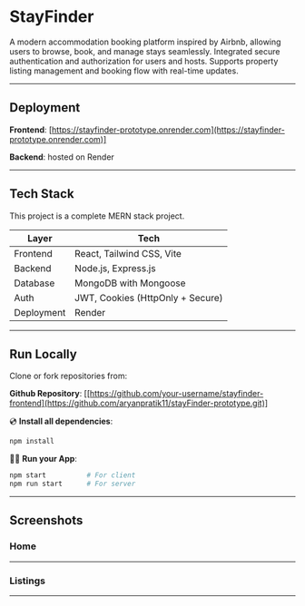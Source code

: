 # StayFinder

A modern accommodation booking platform inspired by Airbnb, allowing users to browse, book, and manage stays seamlessly. Integrated secure authentication and authorization for users and hosts. Supports property listing management and booking flow with real-time updates.

---

## Deployment

**Frontend**: [https://stayfinder-prototype.onrender.com](https://stayfinder-prototype.onrender.com)]

**Backend**: hosted on Render

---

## Tech Stack

This project is a complete MERN stack project.

| Layer       | Tech                          |
|------------|-------------------------------|
| Frontend   | React, Tailwind CSS, Vite     |
| Backend    | Node.js, Express.js           |
| Database   | MongoDB with Mongoose         |
| Auth       | JWT, Cookies (HttpOnly + Secure) |
| Deployment | Render                         |

---

## Run Locally

Clone or fork repositories from:

**Github Repository**: [[https://github.com/your-username/stayfinder-frontend](https://github.com/aryanpratik11/stayFinder-prototype.git)]

💿 **Install all dependencies**:

```bash
npm install
```

🚴‍♂️ **Run your App**:

```bash
npm start          # For client
npm run start      # For server
```

---

## Screenshots

### Home



---

### Listings



---


